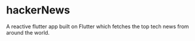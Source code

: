 # hackerNews
A reactive flutter app built on Flutter which fetches the top tech news from around the world.
